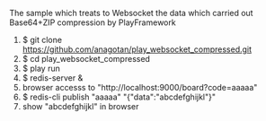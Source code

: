 The sample which treats to Websocket the data which carried out Base64+ZIP compression by PlayFramework 

1. $ git clone https://github.com/anagotan/play_websocket_compressed.git 
2. $ cd play_websocket_compressed
3. $ play run
4. $ redis-server &
5. browser accesss to "http://localhost:9000/board?code=aaaaa"
6. $ redis-cli  publish "aaaaa" "{\"data\":\"abcdefghijkl\"}"
7. show "abcdefghijkl" in browser

